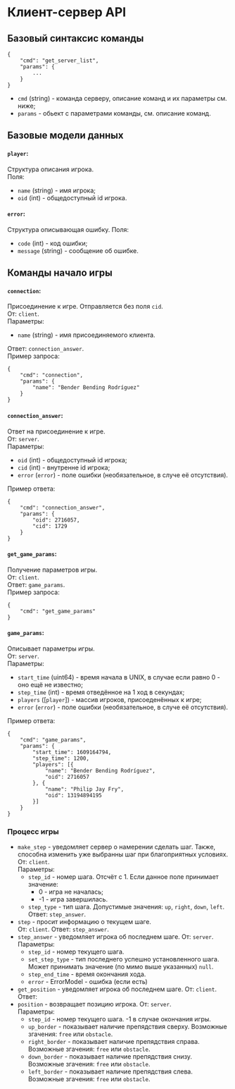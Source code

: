 # Клиент-сервер API

## Базовый синтаксис команды

    {
        "cmd": "get_server_list",
        "params": {
            ...
        }
    }

* `cmd` (string) - команда серверу, описание команд и их параметры см. ниже;
* `params` - обьект с параметрами команды, см. описание команд.
   
## Базовые модели данных

#### `player`:
Структура описания игрока.  
Поля:
* `name` (string) - имя игрока;
* `oid` (int) - общедоступный id игрока.
    
#### `error`:
Структура описывающая ошибку.
Поля:
* `code` (int) - код ошибки;
* `message` (string) - сообщение об ошибке.

## Команды начало игры


#### `connection`:
Присоединение к игре. Отправляется без поля `cid`.  
От: `client`.  
Параметры:  
* `name` (string) - имя присоединяемого клиента.  

Ответ: `connection_answer`.  
Пример запроса:

    {
        "cmd": "connection",
        "params": {
            "name": "Bender Bending Rodríguez"
        }
    }

#### `connection_answer`:
Ответ на присоединение к игре.  
От: `server`.  
Параметры:  
* `oid` (int) - общедоступный id игрока;
* `сid` (int) - внутренне id игрока;
* `error` (`error`) - поле ошибки (необязательное, в случе её отсутствия).

Пример ответа:

    {
        "cmd": "connection_answer",
        "params": {
            "oid": 2716057,
            "сid": 1729
        }
    }

#### `get_game_params`:
Получение параметров игры.  
От: `client`.  
Ответ: `game_params`.  
Пример запроса:

    {
        "cmd": "get_game_params"
    }

#### `game_params`:
Описывает параметры игры.  
От: `server`.  
Параметры:  
* `start_time` (uint64) - время начала в UNIX, в случае если равно 0 - оно ещё не известно;
* `step_time` (int) - время отведённое на 1 ход в секундах;
* `players` ([`player`]) - массив игроков, присоеденённых к игре;
* `error` (`error`) - поле ошибки (необязательное, в случе её отсутствия).

Пример ответа:

    {
        "cmd": "game_params",
        "params": {
            "start_time": 1609164794,
            "step_time": 1200,
            "players": [{
                "name": "Bender Bending Rodríguez",
                "oid": 2716057
            }, {
                "name": "Philip Jay Fry",
                "oid": 13194894195
            }]
        }
    }

### Процесс игры
*   `make_step` - уведомляет сервер о намерении сделать шаг. Также, способна изменить уже выбранны шаг при благоприятных условиях.  
    От: `client`.   
    Параметры: 
    * `step_id` - номер шага. Отсчёт с 1. Если данное поле принимает значение:
        * 0  - игра не началась;
        * -1 - игра завершилась.
    * `step_type` - тип шага. Допустимые значения: `up`, `right`, `down`, `left`.
    Ответ: `step_answer`.
*   `step` - просит информацию о текущем шаге.  
    От: `client`.
    Ответ: `step_answer`.
*   `step_answer` - уведомляет игрока об последнем шаге. 
    От: `server`.  
    Параметры: 
    * `step_id` - номер текущего шага.
    * `set_step_type` - тип последнего успешно установленного шага. Может принимать значение (по мимо выше указанных) `null`.
    * `step_end_time` - время окончания хода.
    * `error` - ErrorModel - ошибка (если есть)
*   `get_position` - уведомляет игрока об последнем шаге. 
    От: `client`.  
    Ответ: 
*   `position` - возвращает позицию игрока.
    От: `server`.  
    Параметры: 
    * `step_id` - номер текущего шага. -1 в случае окончания игры.
    * `up_border` - показывает наличие препядствия сверху. Возможные згачения: `free` или `obstacle`.
    * `right_border` - показывает наличие препядствия справа. Возможные згачения: `free` или `obstacle`.
    * `down_border` - показывает наличие препядствия снизу. Возможные згачения: `free` или `obstacle`.
    * `left_border` - показывает наличие препядствия слева. Возможные згачения: `free` или `obstacle`.
    

